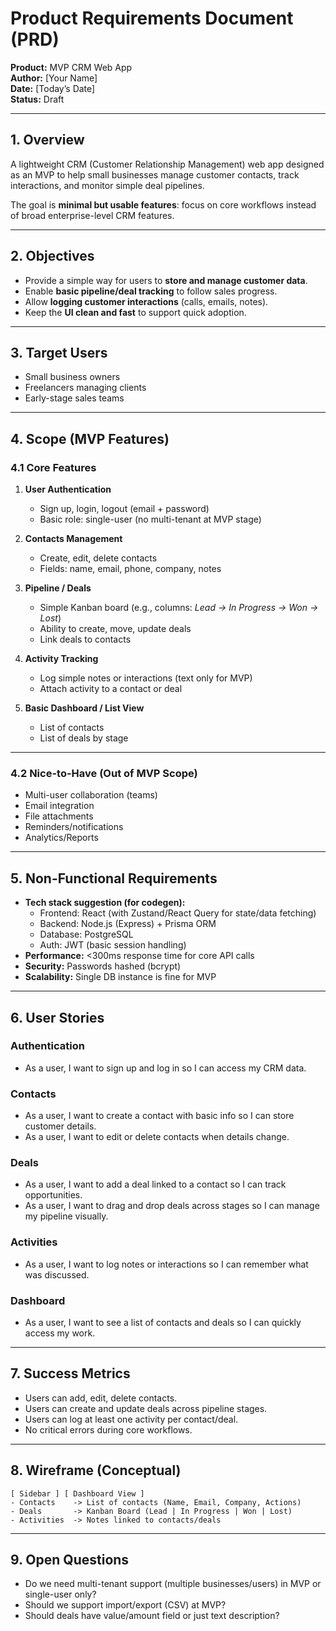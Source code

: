 # Product Requirements Document (PRD)  
**Product:** MVP CRM Web App  
**Author:** [Your Name]  
**Date:** [Today’s Date]  
**Status:** Draft  

---

## 1. Overview
A lightweight CRM (Customer Relationship Management) web app designed as an MVP to help small businesses manage customer contacts, track interactions, and monitor simple deal pipelines.  

The goal is **minimal but usable features**: focus on core workflows instead of broad enterprise-level CRM features.  

---

## 2. Objectives
- Provide a simple way for users to **store and manage customer data**.  
- Enable **basic pipeline/deal tracking** to follow sales progress.  
- Allow **logging customer interactions** (calls, emails, notes).  
- Keep the **UI clean and fast** to support quick adoption.  

---

## 3. Target Users
- Small business owners  
- Freelancers managing clients  
- Early-stage sales teams  

---

## 4. Scope (MVP Features)

### 4.1 Core Features
1. **User Authentication**  
   - Sign up, login, logout (email + password)  
   - Basic role: single-user (no multi-tenant at MVP stage)  

2. **Contacts Management**  
   - Create, edit, delete contacts  
   - Fields: name, email, phone, company, notes  

3. **Pipeline / Deals**  
   - Simple Kanban board (e.g., columns: *Lead → In Progress → Won → Lost*)  
   - Ability to create, move, update deals  
   - Link deals to contacts  

4. **Activity Tracking**  
   - Log simple notes or interactions (text only for MVP)  
   - Attach activity to a contact or deal  

5. **Basic Dashboard / List View**  
   - List of contacts  
   - List of deals by stage  

---

### 4.2 Nice-to-Have (Out of MVP Scope)  
- Multi-user collaboration (teams)  
- Email integration  
- File attachments  
- Reminders/notifications  
- Analytics/Reports  

---

## 5. Non-Functional Requirements
- **Tech stack suggestion (for codegen):**  
  - Frontend: React (with Zustand/React Query for state/data fetching)  
  - Backend: Node.js (Express) + Prisma ORM  
  - Database: PostgreSQL  
  - Auth: JWT (basic session handling)  
- **Performance:** <300ms response time for core API calls  
- **Security:** Passwords hashed (bcrypt)  
- **Scalability:** Single DB instance is fine for MVP  

---

## 6. User Stories

### Authentication  
- As a user, I want to sign up and log in so I can access my CRM data.  

### Contacts  
- As a user, I want to create a contact with basic info so I can store customer details.  
- As a user, I want to edit or delete contacts when details change.  

### Deals  
- As a user, I want to add a deal linked to a contact so I can track opportunities.  
- As a user, I want to drag and drop deals across stages so I can manage my pipeline visually.  

### Activities  
- As a user, I want to log notes or interactions so I can remember what was discussed.  

### Dashboard  
- As a user, I want to see a list of contacts and deals so I can quickly access my work.  

---

## 7. Success Metrics
- Users can add, edit, delete contacts.  
- Users can create and update deals across pipeline stages.  
- Users can log at least one activity per contact/deal.  
- No critical errors during core workflows.  

---

## 8. Wireframe (Conceptual)
```
[ Sidebar ] [ Dashboard View ]
- Contacts    -> List of contacts (Name, Email, Company, Actions)
- Deals       -> Kanban Board (Lead | In Progress | Won | Lost)
- Activities  -> Notes linked to contacts/deals
```

---

## 9. Open Questions
- Do we need multi-tenant support (multiple businesses/users) in MVP or single-user only?  
- Should we support import/export (CSV) at MVP?  
- Should deals have value/amount field or just text description?  
